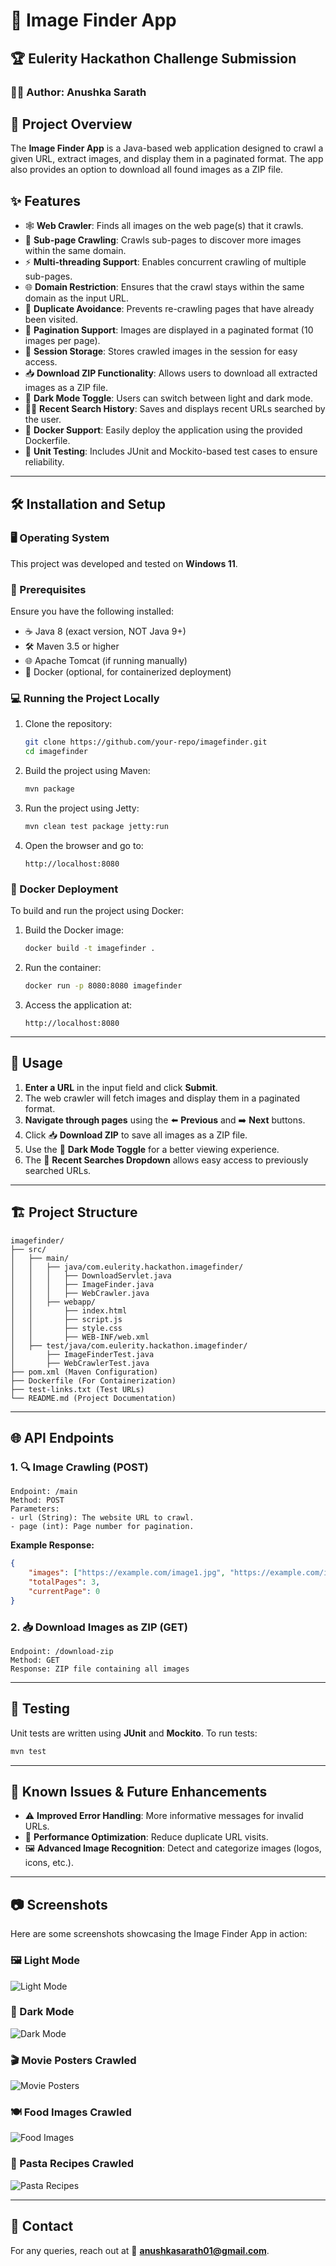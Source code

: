 # 📸 Image Finder App

## 🏆 Eulerity Hackathon Challenge Submission

### 👩‍💻 Author: Anushka Sarath

## 🚀 Project Overview
The **Image Finder App** is a Java-based web application designed to crawl a given URL, extract images, and display them in a paginated format. The app also provides an option to download all found images as a ZIP file.

## ✨ Features
- 🕸 **Web Crawler**: Finds all images on the web page(s) that it crawls.
- 🔗 **Sub-page Crawling**: Crawls sub-pages to discover more images within the same domain.
- ⚡ **Multi-threading Support**: Enables concurrent crawling of multiple sub-pages.
- 🌐 **Domain Restriction**: Ensures that the crawl stays within the same domain as the input URL.
- 🔄 **Duplicate Avoidance**: Prevents re-crawling pages that have already been visited.
- 📄 **Pagination Support**: Images are displayed in a paginated format (10 images per page).
- 💾 **Session Storage**: Stores crawled images in the session for easy access.
- 📥 **Download ZIP Functionality**: Allows users to download all extracted images as a ZIP file.
- 🌙 **Dark Mode Toggle**: Users can switch between light and dark mode.
- 🕵️‍♂️ **Recent Search History**: Saves and displays recent URLs searched by the user.
- 🐳 **Docker Support**: Easily deploy the application using the provided Dockerfile.
- 🧪 **Unit Testing**: Includes JUnit and Mockito-based test cases to ensure reliability.

---

## 🛠 Installation and Setup

### 🖥 Operating System
This project was developed and tested on **Windows 11**.

### **📌 Prerequisites**
Ensure you have the following installed:
- ☕ Java 8 (exact version, NOT Java 9+)
- 🛠 Maven 3.5 or higher
- 🌐 Apache Tomcat (if running manually)
- 🐳 Docker (optional, for containerized deployment)

### **💻 Running the Project Locally**
1. Clone the repository:
   ```sh
   git clone https://github.com/your-repo/imagefinder.git
   cd imagefinder
   ```
2. Build the project using Maven:
   ```sh
   mvn package
   ```
3. Run the project using Jetty:
   ```sh
   mvn clean test package jetty:run
   ```
4. Open the browser and go to:
   ```
   http://localhost:8080
   ```

### **🐳 Docker Deployment**
To build and run the project using Docker:
1. Build the Docker image:
   ```sh
   docker build -t imagefinder .
   ```
2. Run the container:
   ```sh
   docker run -p 8080:8080 imagefinder
   ```
3. Access the application at:
   ```
   http://localhost:8080
   ```

---

## 🎯 Usage
1. **Enter a URL** in the input field and click **Submit**.
2. The web crawler will fetch images and display them in a paginated format.
3. **Navigate through pages** using the ⬅️ **Previous** and ➡️ **Next** buttons.
4. Click 📥 **Download ZIP** to save all images as a ZIP file.
5. Use the 🌙 **Dark Mode Toggle** for a better viewing experience.
6. The 📌 **Recent Searches Dropdown** allows easy access to previously searched URLs.

---

## 🏗 Project Structure
```
imagefinder/
├── src/
│   ├── main/
│   │   ├── java/com.eulerity.hackathon.imagefinder/
│   │   │   ├── DownloadServlet.java
│   │   │   ├── ImageFinder.java
│   │   │   ├── WebCrawler.java
│   │   ├── webapp/
│   │       ├── index.html
│   │       ├── script.js
│   │       ├── style.css
│   │       ├── WEB-INF/web.xml
│   ├── test/java/com.eulerity.hackathon.imagefinder/
│       ├── ImageFinderTest.java
│       ├── WebCrawlerTest.java
├── pom.xml (Maven Configuration)
├── Dockerfile (For Containerization)
├── test-links.txt (Test URLs)
└── README.md (Project Documentation)
```

---

## 🌐 API Endpoints
### **1. 🔍 Image Crawling (POST)**
```
Endpoint: /main
Method: POST
Parameters:
- url (String): The website URL to crawl.
- page (int): Page number for pagination.
```
**Example Response:**
```json
{
    "images": ["https://example.com/image1.jpg", "https://example.com/image2.png"],
    "totalPages": 3,
    "currentPage": 0
}
```

### **2. 📥 Download Images as ZIP (GET)**
```
Endpoint: /download-zip
Method: GET
Response: ZIP file containing all images
```

---

## 🧪 Testing
Unit tests are written using **JUnit** and **Mockito**.
To run tests:
```sh
mvn test
```

---

## 🚀 Known Issues & Future Enhancements
- ⚠️ **Improved Error Handling**: More informative messages for invalid URLs.
- 🔄 **Performance Optimization**: Reduce duplicate URL visits.
- 🖼 **Advanced Image Recognition**: Detect and categorize images (logos, icons, etc.).

---

## 📷 Screenshots
Here are some screenshots showcasing the Image Finder App in action:

### 🖼 Light Mode
![Light Mode](images/1.png)

### 🌙 Dark Mode
![Dark Mode](images/2.png)

### 🎬 Movie Posters Crawled
![Movie Posters](images/3.png)

### 🍽 Food Images Crawled
![Food Images](images/4.png)

### 🍝 Pasta Recipes Crawled
![Pasta Recipes](images/5.png)

---

## 📩 Contact
For any queries, reach out at 📧 **anushkasarath01@gmail.com**.
